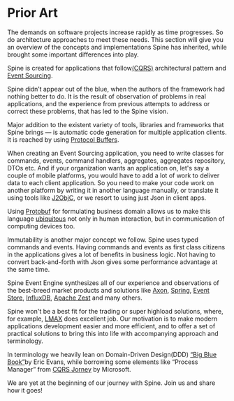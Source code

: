 # Prior Art

The demands on software projects increase rapidly as time progresses. So do architecture approaches to meet these needs. 
This section will give you an overview of the concepts and implementations Spine has inherited, while brought some important differences into play.


Spine is created for applications that follow[(CQRS)](http://martinfowler.com/bliki/CQRS.html) architectural pattern and [Event Sourcing](http://martinfowler.com/eaaDev/EventSourcing.html). 

Spine didn’t appear out of the blue, when the authors of the framework had nothing better to do. It is the result of observation of problems in real applications, and the experience from previous attempts to address or correct these problems, that has led to the Spine vision.

Major addition to the existent variety of tools, libraries and frameworks that Spine brings — is automatic code generation for multiple application clients. It is reached by using [Protocol Buffers](https://developers.google.com/protocol-buffers/docs/overview).

When creating an Event Sourcing application, you need to write classes for commands, events, command handlers, aggregates, aggregates repository, DTOs etc. 
And if your organization wants an application on, let's say a couple of mobile platforms, you would have to add a lot of work to deliver data to each client application. 
So you need to make your code work on another platform by writing it in another language manually, or translate it using tools like [J2ObjC](http://j2objc.org/), or we resort to using just Json in client apps.

Using [Protobuf](https://developers.google.com/protocol-buffers/docs/overview) for formulating business domain allows us
 to make this language [ubiquitous](http://martinfowler.com/bliki/UbiquitousLanguage.html) not only in human interaction, but in communication of computing devices too.
 
Immutability is another major concept we follow. 
Spine uses typed commands and events. Having commands and events as first class citizens in the applications gives a lot of benefits in business logic. Not having to convert back-and-forth with Json gives some performance advantage at the same time.

 Spine Event Engine synthesizes all of our experience and observations of the best-breed market products and solutions like [Axon](http://www.axonframework.org/), [Spring](https://spring.io/), [Event Store](https://geteventstore.com/), [InfluxDB](https://influxdata.com/), [Apache Zest](https://zest.apache.org/) and many others.
 
 Spine won't be a best fit for the trading or super highload solutions, where, for example, [LMAX](https://www.lmax.com/) does excellent job. Our motivation is to make modern applications development easier and more efficient, and to offer a set of practical solutions to bring this into life with accompanying approach and terminology. 

In terminology we heavily lean on Domain-Driven Design(DDD) [“Big Blue Book”](http://www.amazon.com/Domain-Driven-Design-Tackling-Complexity-Software/dp/0321125215)by Eric Evans, while borrowing some elements like “Process Manager” from [CQRS Jorney](https://msdn.microsoft.com/en-us/library/jj554200.aspx) by Microsoft. 

We are yet at the beginning of our journey with Spine. Join us and share how it goes!






 


